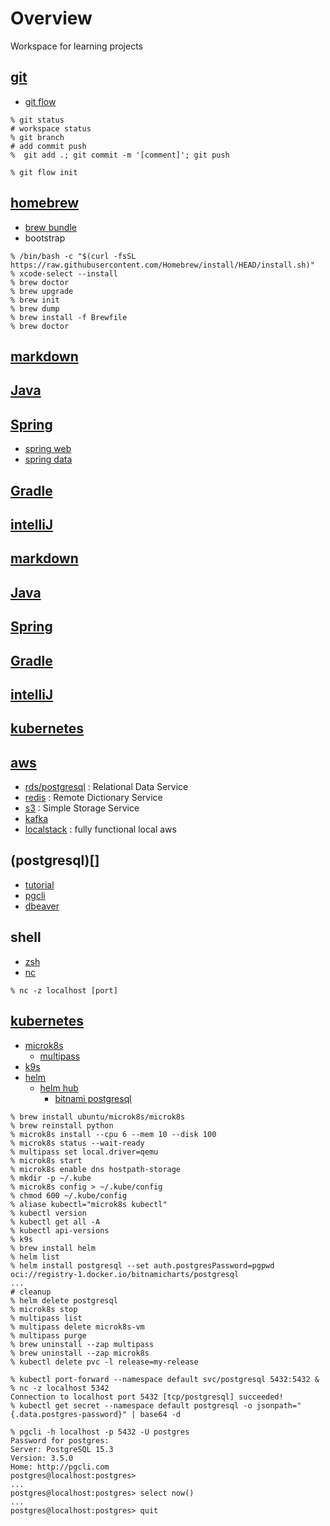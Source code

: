 # Overview
Workspace for learning projects

## [git](https://phoenixnap.com/kb/how-to-use-git)

- [git flow](https://danielkummer.github.io/git-flow-cheatsheet/)

```shell
% git status
# workspace status
% git branch
# add commit push
%  git add .; git commit -m '[comment]'; git push
```

```shell
% git flow init
```

## [homebrew](https://brew.sh)

- [brew bundle](https://github.com/Homebrew/homebrew-bundle)
- bootstrap

```shell
% /bin/bash -c "$(curl -fsSL https://raw.githubusercontent.com/Homebrew/install/HEAD/install.sh)"
% xcode-select --install
% brew doctor
% brew upgrade
% brew init
% brew dump
% brew install -f Brewfile
% brew doctor
```

## [markdown](https://www.markdownguide.org/cheat-sheet/)

## [Java](https://www.oracle.com/java/technologies/javase/jdk17-archive-downloads.html)

## [Spring](https://spring.io)
- [spring web]()
- [spring data]()

## [Gradle](https://docs.gradle.org/current/userguide/userguide.html)

## [intelliJ]()

## [markdown](https://www.markdownguide.org/cheat-sheet/)

## [Java](https://www.oracle.com/java/technologies/javase/jdk17-archive-downloads.html)

## [Spring](https://spring.io)

## [Gradle](https://docs.gradle.org/current/userguide/userguide.html)

## [intelliJ](https://www.jetbrains.com/idea/)

## [kubernetes](https://kubernetes.io)

## [aws](https://aws.amazon.com)

- [rds/postgresql](https://aws.amazon.com/rds/postgresql) : Relational Data Service
- [redis](https://aws.amazon.com/redis/) : Remote Dictionary Service
- [s3](https://aws.amazon.com/s3/) : Simple Storage Service
- [kafka](https://aws.amazon.com/msk/)
- [localstack](https://localstack.cloud) : fully functional local aws

## (postgresql)[]

- [tutorial](https://www.postgresqltutorial.com)
- [pgcli](https://www.pgcli.com)
- [dbeaver](https://dbeaver.io)

## shell

- [zsh](https://ohmyz.sh)
- [nc](https://linuxize.com/post/netcat-nc-command-with-examples/)

```shell
% nc -z localhost [port]
```

## [kubernetes](https://artifacthub.io/packages/helm/bitnami/postgresql)

- [microk8s](https://microk8s.io)
  - [multipass](https://multipass.run)
- [k9s](https://k9scli.io)
- [helm](https://helm.sh)
  - [helm hub](https://artifacthub.io)
    - [bitnami postgresql](https://artifacthub.io/packages/helm/bitnami/postgresql)

```shell
% brew install ubuntu/microk8s/microk8s
% brew reinstall python
% microk8s install --cpu 6 --mem 10 --disk 100
% microk8s status --wait-ready
% multipass set local.driver=qemu
% microk8s start
% microk8s enable dns hostpath-storage
% mkdir -p ~/.kube
% microk8s config > ~/.kube/config
% chmod 600 ~/.kube/config
% aliase kubectl="microk8s kubectl"
% kubectl version
% kubectl get all -A
% kubectl api-versions
% k9s
% brew install helm
% helm list
% helm install postgresql --set auth.postgresPassword=pgpwd oci://registry-1.docker.io/bitnamicharts/postgresql
...
# cleanup
% helm delete postgresql
% microk8s stop
% multipass list
% multipass delete microk8s-vm 
% multipass purge 
% brew uninstall --zap multipass
% brew uninstall --zap microk8s
% kubectl delete pvc -l release=my-release
```

```shell
% kubectl port-forward --namespace default svc/postgresql 5432:5432 &
% nc -z localhost 5342
Connection to localhost port 5432 [tcp/postgresql] succeeded!
% kubectl get secret --namespace default postgresql -o jsonpath="{.data.postgres-password}" | base64 -d
```

```pgcli
% pgcli -h localhost -p 5432 -U postgres
Password for postgres:
Server: PostgreSQL 15.3
Version: 3.5.0
Home: http://pgcli.com
postgres@localhost:postgres>
...
postgres@localhost:postgres> select now()
...
postgres@localhost:postgres> quit
```